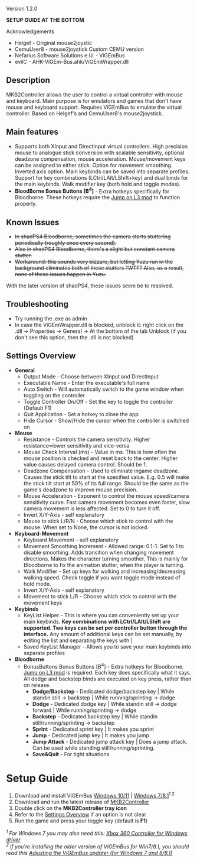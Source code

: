 Version 1.2.0

**SETUP GUIDE AT THE BOTTOM**

Acknowledgements
 * Helgef - Original mouse2joystic
 * CemuUser8 - mouse2joystick Custom CEMU version
 * Nefarius Software Solutions e.U. - ViGEmBus
 * evilC - AHK-ViGEm-Bus.ahk/ViGEmWrapper.dll

## Description
MKB2Controller allows the user to control a virtual controller with mouse and keyboard. Main purpose is for emulators and games that don't have mouse and keyboard support. Requires ViGEmBus to emulate the virtual controller. Based on Helgef's and CemuUser8's mouse2joystick.

## Main features
 * Supports both XInput and DirectInput virtual controllers. High precision mouse to analogue stick conversion with scalable sensitivity, optional deadzone compensation, mouse acceleration. Mouse/movement keys can be assigned to either stick. Option for movement smoothing. Inverted axis option. Main keybinds can be saved into separate profiles. Support for key combinations (LCtrl/LAlt/LShift+key) and dual binds for the main keybinds.  Walk modifier key (both hold and toggle modes).
 * **BloodBorne Bonus Buttons [B<sup>4</sup>]** - Extra hotkeys specifically for Bloodborne. These hotkeys require the [Jump on L3 mod](https://www.nexusmods.com/bloodborne/mods/156?tab=description) to function properly.

## Known Issues
* ~~In shadPS4 Bloodborne, sometimes the camera starts stuttering periodically (roughly once every second).~~
* ~~Also in shadPS4 Bloodborne, there's a slight but constant camera stutter.~~
* ~~Workaround: this sounds very bizzare, but letting Yuzu run in the background eliminates both of these stutters ?WTF? Also, as a result, none of these issues happen in Yuzu.~~

With the later version of shadPS4, these issues seem be to resolved.

## Troubleshooting
* Try running the .exe as admin
* In case the ViGEmWrapper.dll is blocked, unblock it: right click on the .dll -> Properties -> General -> At the bottom of the tab Unblock (if you don't see this option, then the .dll is not blocked)

## Settings Overview
* **General**
  * Output Mode - Choose between XInput and DirectInput
  * Executable Name - Enter the executable's full name
  * Auto Switch - Will automatically switch to the game window when toggling on the controller
  * Toggle Controller On/Off - Set the key to toggle the controller (Default F1)
  * Quit Application - Set a hotkey to close the app
  * Hide Cursor - Show/Hide the cursor when the controller is switched on 
* **Mouse**
  * Resistance - Controls the camera sensitivity. Higher resistance=lower sensitivity and vice-versa
  * Mouse Check Interval (ms) - Value in ms. This is how often the mouse position is checked and reset back to the center. Higher value causes delayed camera control. Should be 1.
  * Deadzone Compensation - Used to eliminate ingame deadzone. Causes the stick tilt to start at the specified value. E.g. 0.5 will make the stick tilt start at 50% of its full range. Should be the same as the game's deadzone to improve mouse precision.
  * Mouse Acceleration - Exponent to control the mouse speed/camera sensitivity curve. Fast camera movement becomes even faster, slow camera movement is less affected. Set to 0 to turn it off.
  * Invert X/Y-Axis - self explanatory
  * Mouse to stick L/R/N - Choose which stick to control with the mouse. When set to None, the cursor is not locked.
* **Keyboard-Movement**
  * Keyboard Movement - self explanatory
  * Movement Smoothing Increment - Allowed range: 0.1-1. Set to 1 to disable smoothing. Adds transition when changing movement directions. Makes the character turning smoother. This is mainly for Bloodborne to fix the animation stutter, when the player is turning.
  * Walk Modifier - Set up keys for walking and increasing/decreasing walking speed. Check toggle if you want toggle mode instead of hold mode.
  * Invert X/Y-Axis - self explanatory
  * Movement to stick L/R - Choose which stick to control with the movement keys
* **Keybinds**
	* KeyList Helper - This is where you can conveniently set up your main keybinds. **Key combinations with LCtrl/LAlt/LShift are supported. Two keys can be set per controller button through the interface.** Any amount of additional keys can be set manually, by editing the list and separating the keys with |
	* Saved KeyList Manager - Allows you to save your main keybinds into separate profiles
* **Bloodborne**
	* BonusButtons Bonus Buttons [B<sup>4</sup>] - Extra hotkeys for Bloodborne. [Jump on L3 mod](https://www.nexusmods.com/bloodborne/mods/156?tab=description) is required. Each key does specifically what it says. All dodge and backstep binds are executed on key press, rather than on release.
		* **Dodge/Backstep** - Dedicated dodge/backstep key | While standin still -> backstep | While running/sprinting -> dodge
		* **Dodge** - Dedicated dodge key | While standin still -> dodge forward | While running/sprinting -> dodge
		* **Backstep** - Dedicated backstep key | While standin still/running/sprinting -> backstep
		* **Sprint** - Dedicated sprint key | It makes you sprint
		* **Jump** - Dedicated jump key | It makes you jump
		* **Jump Attack** - Dedicated jump attack key | Does a jump attack. Can be used while standing still/running/sprinting.
		* **Save&Quit** - For tight situations

# Setup Guide
1. Download and install ViGEmBus [Windows 10/11](https://github.com/nefarius/ViGEmBus/releases/tag/v1.22.0) | [Windows 7/8.1](https://github.com/nefarius/ViGEmBus/releases/tag/setup-v1.16.116)<sup>1 2</sup>
1. Download and run the latest release of [MKB2Controller](https://github.com/N3R4i/MKB2Controller/releases/latest)
2. Double click on the **MKB2Controller tray icon**
3. Refer to the [Settings Overview](https://github.com/N3R4i/MKB2Controller#settings-overview) if an option is not clear
4. Run the game and press your toggle key (default is **F1**)

_<sup>1 </sup>For Windows 7 you may also need this: [Xbox 360 Controller for Windows driver](https://web.archive.org/web/20160425082525/https://www.microsoft.com/hardware/en-us/d/xbox-360-controller-for-windows)_<br>
_<sup>2 </sup>If you're installing the older version of ViGEmBus for Win7/8.1, you should read this [Adjusting the ViGEmBus updater (for Windows 7 and 8/8.1)](https://docs.nefarius.at/projects/ViGEm/End-of-Life/)_
